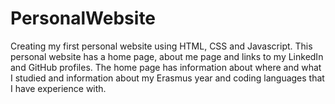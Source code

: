 # PersonalWebsite
Creating my first personal website using HTML, CSS and Javascript.
This personal website has a home page, about me page and links to my LinkedIn and GitHub profiles.
The home page has information about where and what I studied and information about my Erasmus year and coding languages that I have experience with.
